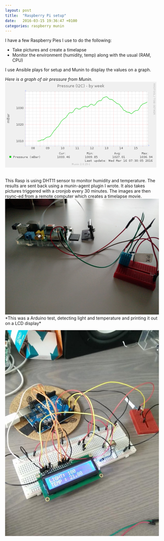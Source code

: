 ```yaml
---
layout: post
title:  "Raspberry Pi setup"
date:   2016-03-15 19:36:47 +0100
categories: raspberry munin
---
```



I have a few Raspberry Pies I use to do the following:

* Take pictures and create a timelapse 
* Monitor the environment (humidity, temp) along with the usual (RAM, CPU)

I use Ansible plays for setup and Munin to display the values on a graph.

*Here is a graph of air pressure from Munin.*
![Munin](/assets/munin.png "Munin graph")


<br>
This Rasp is using DHT11 sensor to monitor humidity and temperature. The results are sent back using a munin-agent plugin I wrote.
It also takes pictures triggered with a cronjob every 30 minutes.
The images are then rsync-ed from a remote computer which creates a timelapse movie.

<img src="/assets/rasphum.jpg" width="600" alt="Raspberry humidity">


<br>
*This was a Arduino test, detecting light and temperature and printing it out on a LCD display*

![Pic](/assets/rasptemp.jpg  "Temperature")



